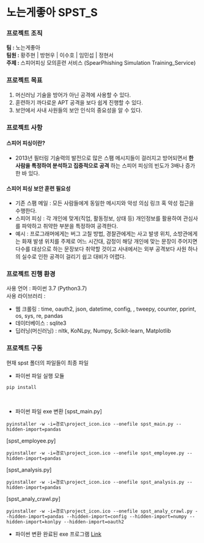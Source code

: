 # 노는게좋아 SPST_S
### 프로젝트 조직
<strong>팀 : </strong>노는게좋아 </h5><br>
<strong>팀원 : </strong>황주현 | 방현우 | 이수호 | 임민섭 | 정현서<br>
<strong>주제 : </strong>스피어피싱 모의훈련 서비스 (SpearPhishing Simulation Training_Service)<br>

### 프로젝트 목표
1. 머신러닝 기술을 방어가 아닌 공격에 사용할 수 있다.
2. 훈련하기 까다로운 APT 공격을 보다 쉽게 진행할 수 있다.
3. 보안에서 사내 사원들의 보안 인식의 중요성을 알 수 있다.

### 프로젝트 사항
#### 스피어 피싱이란?
+ 2013년 필터링 기술력의 발전으로 많은 스팸 메시지들이 걸러지고 방어되면서 **한 사람을 특정하여 분석하고 집중적으로 공격** 하는 스피어 피싱의 빈도가 3배나 증가한 바 있다.<br>

#### 스피어 피싱 보안 훈련 필요성
+ 기존 스팸 메일 : 모든 사람들에게 동일한 메시지와 악성 의심 링크 혹 악성 접근을 수행한다.
+ 스피어 피싱 : 각 개인에 맞게(직업, 활동정보, 상태 등) 개인정보를 활용하여 관심사를 파악하고 취약한 부분을 특정하여 공격한다.
+ 예시 : 프로그래머에게는 버그 고칠 방법, 경찰관에게는 사고 발생 위치, 소방관에게는 화재 발생 위치를 주제로 어느 시간대, 감정이 해당 개인에 맞는 문장이 주어지면 다수를 대상으로 하는 문장보다 취약할 것이고 사내에서는 외부 공격보다 사원 하나의 실수로 인한 공격이 걸리기 쉽고 대비가 어렵다.

### 프로젝트 진행 환경
사용 언어 : 파이썬 3.7 (Python3.7)<br>
사용 라이브러리 : 
- 웹 크롤링 : time, oauth2, json, datetime, config, , tweepy, counter, pprint, os, sys, re, pandas
- 데이터베이스 : sqlite3
- 딥러닝(머신러닝) : nltk, KoNLpy, Numpy, Scikit-learn, Matplotlib

### 프로젝트 구동
현재 spst 폴더의 파일들이 최종 파일<br>

- 파이썬 파일 실행 모듈
<pre><code>pip install </code></pre><br>

- 파이썬 파일 exe 변환
[spst_main.py]
<pre><code>pyinstaller -w -i=경로\project_icon.ico --onefile spst_main.py --hidden-import=pandas</code></pre>
[spst_employee.py]
<pre><code>pyinstaller -w -i=경로\project_icon.ico --onefile spst_employee.py --hidden-import=pandas</code></pre>
[spst_analysis.py]
<pre><code>pyinstaller -w -i=경로\project_icon.ico --onefile spst_analysis.py --hidden-import=pandas</code></pre>
[spst_analy_crawl.py]
<pre><code>pyinstaller -w -i=경로\project_icon.ico --onefile spst_analy_crawl.py --hidden-import=pandas --hidden-import=config --hidden-import=numpy --hidden-import=konlpy --hidden-import=oauth2</code></pre>

- 파이썬 변환 완료된 exe 프로그램
[Link](https://drive.google.com/open?id=1wwASb5nIrQdX_pW9t5fBvdqsYD5TWF)
